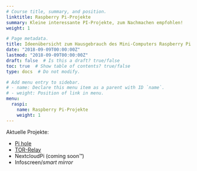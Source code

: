 ```yaml
---
# Course title, summary, and position.
linktitle: Raspberry Pi-Projekte
summary: Kleine interessante PI-Projekte, zum Nachmachen empfohlen!
weight: 1

# Page metadata.
title: Ideenübersicht zum Hausgebrauch des Mini-Computers Raspberry Pi
date: "2018-09-09T00:00:00Z"
lastmod: "2018-09-09T00:00:00Z"
draft: false  # Is this a draft? true/false
toc: true  # Show table of contents? true/false
type: docs  # Do not modify.

# Add menu entry to sidebar.
# - name: Declare this menu item as a parent with ID `name`.
# - weight: Position of link in menu.
menu:
  raspi:
    name: Raspberry Pi-Projekte
    weight: 1
---
```


Aktuelle Projekte:

* [Pi hole](pihole/)
* [TOR-Relay](tor-relay/)
* NextcloudPi (coming soon™)
* Infoscreen/*smart mirror*
